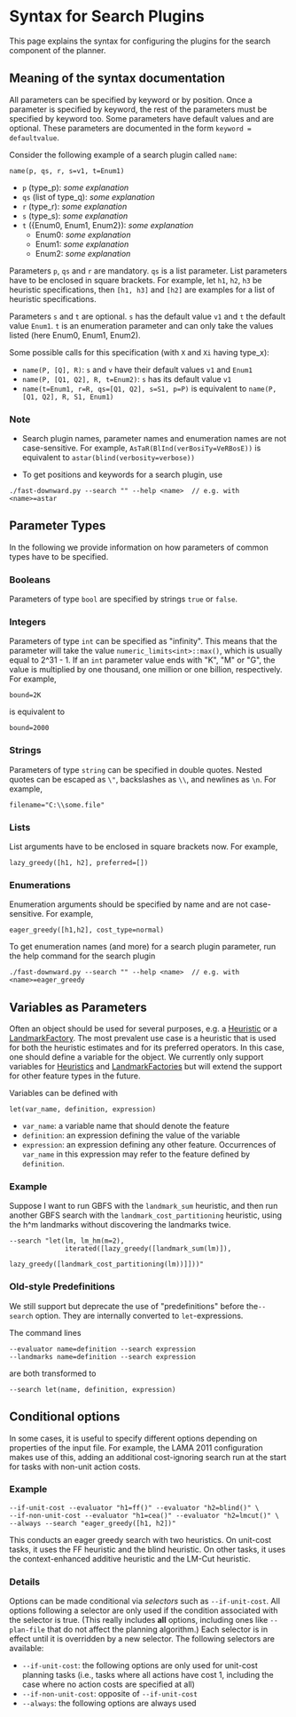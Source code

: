 # Syntax for Search Plugins

This page explains the syntax for configuring the plugins for the search
component of the planner. 

## Meaning of the syntax documentation

All parameters can be specified by keyword or by position. Once a parameter is
specified by keyword, the rest of the parameters must be specified by keyword
too. Some parameters have default values and are optional. These parameters are
documented in the form `keyword = defaultvalue`.

Consider the following example of a search plugin called `name`:

    name(p, qs, r, s=v1, t=Enum1)

-   `p` (type_p): _some explanation_
-   `qs` (list of type_q): _some explanation_
-   `r` (type_r): _some explanation_
-   `s` (type_s): _some explanation_
-   `t` ({Enum0, Enum1, Enum2}): _some explanation_
    -   Enum0: _some explanation_
    -   Enum1: _some explanation_
    -   Enum2: _some explanation_

Parameters `p`, `qs` and `r` are mandatory. `qs` is a list parameter. List
parameters have to be enclosed in square brackets. For example, let `h1`, `h2`,
`h3` be heuristic specifications, then `[h1, h3]` and `[h2]` are examples for
a list of heuristic specifications.

Parameters `s` and `t` are optional. `s` has the default value `v1` and `t` the
default value `Enum1`. `t` is an enumeration parameter and can only take the
values listed (here Enum0, Enum1, Enum2).

Some possible calls for this specification (with `X` and `Xi` having type_x):

-   `name(P, [Q], R)`: `s` and `v` have their default values `v1` and `Enum1`
-   `name(P, [Q1, Q2], R, t=Enum2)`: `s` has its default value `v1`
-   `name(t=Enum1, r=R, qs=[Q1, Q2], s=S1, p=P)` is equivalent to
    `name(P, [Q1, Q2], R, S1, Enum1)`

### Note

-   Search plugin names, parameter names and enumeration names are not case-sensitive. For example, `AsTaR(BlInd(verBosiTy=VeRBosE))`
is equivalent to `astar(blind(verbosity=verbose))`


-   To get positions and keywords for a search plugin, use

```
./fast-downward.py --search "" --help <name>  // e.g. with <name>=astar
```

## Parameter Types
In the following we provide information on how parameters of common types have to be specified.

### Booleans

Parameters of type `bool` are specified by strings `true` or `false`.

### Integers

Parameters of type `int` can be specified as "infinity". This means that the
parameter will take the value `numeric_limits<int>::max()`, which is usually
equal to 2^31 - 1. If an `int` parameter value ends with "K", "M" or "G", the
value is multiplied by one thousand, one million or one billion, respectively. For example,

    bound=2K

is equivalent to 

    bound=2000

### Strings

Parameters of type `string` can be specified in double quotes. Nested quotes
can be escaped as `\"`, backslashes as `\\`, and newlines as `\n`. For example,

    filename="C:\\some.file"

### Lists

List arguments have to be enclosed in square brackets now. For example,

    lazy_greedy([h1, h2], preferred=[])

### Enumerations

Enumeration arguments should be specified by name and are not case-sensitive. For example,

    eager_greedy([h1,h2], cost_type=normal)

To get enumeration names (and more) for a search plugin parameter, run the help command for the search plugin

    ./fast-downward.py --search "" --help <name>  // e.g. with <name>=eager_greedy

## Variables as Parameters

Often an object should be used for several purposes, e.g. a
[Heuristic](search/Evaluator.md) or a [LandmarkFactory](search/LandmarkFactory.md).
The most prevalent use case is a heuristic that is used for both the heuristic
estimates and for its preferred operators. In this case, one should define
a variable for the object. We currently only support variables for
[Heuristics](search/Evaluator.md) and [LandmarkFactories](search/LandmarkFactory.md)
but will extend the support for other feature types in the future.

Variables can be defined with

    let(var_name, definition, expression)

-   `var_name`: a variable name that should denote the feature
-   `definition`: an expression defining the value of the variable
-   `expression`: an expression defining any other feature.
    Occurrences of `var_name` in this expression may refer to the feature
    defined by `definition`.

### Example

Suppose I want to run GBFS with the `landmark_sum` heuristic, and then run
another GBFS search with the `landmark_cost_partitioning` heuristic, using the
h^m landmarks without discovering the landmarks twice.

```
--search "let(lm, lm_hm(m=2), 
              iterated([lazy_greedy([landmark_sum(lm)]),
                        lazy_greedy([landmark_cost_partitioning(lm))]]))"
```

### Old-style Predefinitions

We still support but deprecate the use of "predefinitions" before the`--search`
option. They are internally converted to `let`-expressions.

The command lines

    --evaluator name=definition --search expression
    --landmarks name=definition --search expression

are both transformed to

    --search let(name, definition, expression)

## Conditional options

In some cases, it is useful to specify different options depending on
properties of the input file. For example, the LAMA 2011 configuration
makes use of this, adding an additional cost-ignoring search run at the
start for tasks with non-unit action costs.

### Example

    --if-unit-cost --evaluator "h1=ff()" --evaluator "h2=blind()" \
    --if-non-unit-cost --evaluator "h1=cea()" --evaluator "h2=lmcut()" \
    --always --search "eager_greedy([h1, h2])"

This conducts an eager greedy search with two heuristics. On unit-cost
tasks, it uses the FF heuristic and the blind heuristic. On other tasks,
it uses the context-enhanced additive heuristic and the LM-Cut
heuristic.

### Details

Options can be made conditional via *selectors* such as
`--if-unit-cost`. All options following a selector are only used if
the condition associated with the selector is true. (This really
includes **all** options, including ones like `--plan-file` that do
not affect the planning algorithm.) Each selector is in effect until it
is overridden by a new selector. The following selectors are available:

-   `--if-unit-cost`: the following options are only used for
    unit-cost planning tasks (i.e., tasks where all actions have cost 1,
    including the case where no action costs are specified at all)
-   `--if-non-unit-cost`: opposite of `--if-unit-cost`
-   `--always`: the following options are always used
